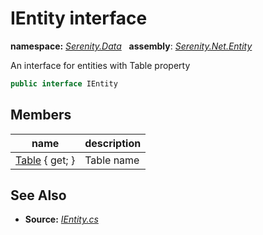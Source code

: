 # IEntity interface
**namespace:** *[Serenity.Data](../README.md#serenity.data-namespace)*   **assembly**: *[Serenity.Net.Entity](../README.md)*

An interface for entities with Table property

```csharp
public interface IEntity
```

## Members

| name | description |
| --- | --- |
| [Table](IEntity/Table.md) { get; } | Table name |

## See Also

* **Source:** *[IEntity.cs](https://github.com/serenity-is/Serenity/blob/master/src/Serenity.Net.Entity/Contracts/IEntity.cs)*